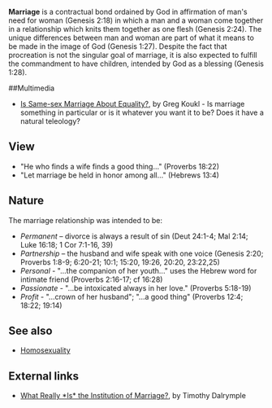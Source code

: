 **Marriage** is a contractual bond ordained by God in affirmation
of man's need for woman (Genesis 2:18) in which a man and a woman
come together in a relationship which knits them together as one
flesh (Genesis 2:24). The unique differences between man and woman
are part of what it means to be made in the image of God (Genesis
1:27). Despite the fact that procreation is not the singular goal
of marriage, it is also expected to fulfill the commandment to have
children, intended by God as a blessing (Genesis 1:28).

##Multimedia

-   [Is Same-sex Marriage About Equality?](http://www.youtube.com/watch?v=46fWQk21kUQ),
    by Greg Koukl - Is marriage something in particular or is it
    whatever you want it to be? Does it have a natural teleology?

## View

-   "He who finds a wife finds a good thing..." (Proverbs 18:22)
-   "Let marriage be held in honor among all..." (Hebrews 13:4)

## Nature

The marriage relationship was intended to be:

-   *Permanent* – divorce is always a result of sin (Deut 24:1-4;
    Mal 2:14; Luke 16:18; 1 Cor 7:1-16, 39)
-   *Partnership* – the husband and wife speak with one voice
    (Genesis 2:20; Proverbs 1:8-9; 6:20-21; 10:1; 15:20, 19:26, 20:20,
    23:22,25)
-   *Personal* - "...the companion of her youth..." uses the Hebrew
    word for intimate friend (Proverbs 2:16-17; cf 16:28)
-   *Passionate* - "...be intoxicated always in her love."
    (Proverbs 5:18-19)
-   *Profit* - "...crown of her husband"; "...a good thing"
    (Proverbs 12:4; 18:22; 19:14)

## See also

-   [Homosexuality](Homosexuality "Homosexuality")

## External links

-   [What Really \*Is\* the Institution of Marriage?](http://www.patheos.com/community/philosophicalfragments/2011/07/14/what-really-is-the-institution-of-marriage/),
    by Timothy Dalrymple



